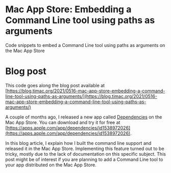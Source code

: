# Mac App Store: Embedding a Command Line tool using paths as arguments
Code snippets to embed a Command Line tool using paths as arguments on the Mac App Store

# Blog post

This code goes along the blog post available at [https://blog.timac.org/2021/0516-mac-app-store-embedding-a-command-line-tool-using-paths-as-arguments/](https://blog.timac.org/2021/0516-mac-app-store-embedding-a-command-line-tool-using-paths-as-arguments/)

A couple of months ago, I released a new app called [Dependencies](https://apps.apple.com/app/dependencies/id1538972026) on the Mac App Store. You can download and try it for free at [https://apps.apple.com/app/dependencies/id1538972026](https://apps.apple.com/app/dependencies/id1538972026). 

In this blog article, I explain how I built the command line support and released it in the Mac App Store. Implementing this feature turned out to be tricky, mostly due to the lack of documentation on this specific subject. This post might be of interest if you are planning to add a Command Line tool to your app distributed on the Mac App Store.